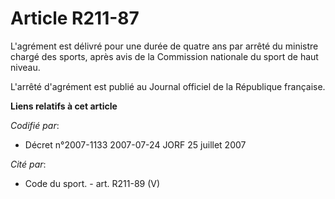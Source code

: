 # Article R211-87

L'agrément est délivré pour une durée de quatre ans par arrêté du ministre chargé des sports, après avis de la Commission
nationale du sport de haut niveau.

L'arrêté d'agrément est publié au Journal officiel de la République française.

**Liens relatifs à cet article**

_Codifié par_:

  - Décret n°2007-1133 2007-07-24 JORF 25 juillet 2007

_Cité par_:

  - Code du sport. - art. R211-89 (V)
